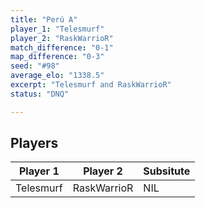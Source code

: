```yaml
---
title: "Perú A"
player_1: "Telesmurf"
player_2: "RaskWarrioR"
match_difference: "0-1"
map_difference: "0-3"
seed: "#98"
average_elo: "1338.5"
excerpt: "Telesmurf and RaskWarrioR"
status: "DNQ"

---
```

## Players

| Player 1 | Player 2 | Subsitute |
| -- | -- | -- |
| Telesmurf | RaskWarrioR | NIL |
